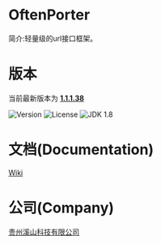 # OftenPorter
简介:轻量级的url接口框架。

##
# 版本
当前最新版本为  [**1.1.1.38**](http://mvnrepository.com/artifact/com.xishankeji)

![Version](https://img.shields.io/badge/Version-1.1.1.38-brightgreen.svg)
![License](http://img.shields.io/:License-Apache2.0-blue.svg)
![JDK 1.8](https://img.shields.io/badge/JDK-1.8-green.svg)

##
# 文档(Documentation)
[Wiki](https://github.com/gzxishan/OftenPorter/wiki)

##
# 公司(Company)
[贵州溪山科技有限公司](http://www.xishankeji.com)

